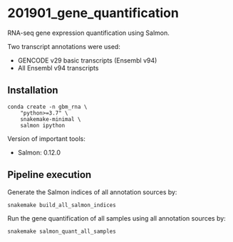 # 201901_gene_quantification
RNA-seq gene expression quantification using Salmon.

Two transcript annotations were used:
- GENCODE v29 basic transcripts (Ensembl v94)
- All Ensembl v94 transcripts


## Installation

    conda create -n gbm_rna \
        "python>=3.7" \
        snakemake-minimal \
        salmon ipython

Version of important tools:
- Salmon: 0.12.0


## Pipeline execution
Generate the Salmon indices of all annotation sources by:

    snakemake build_all_salmon_indices

Run the gene quantification of all samples using all annotation sources by:

    snakemake salmon_quant_all_samples
